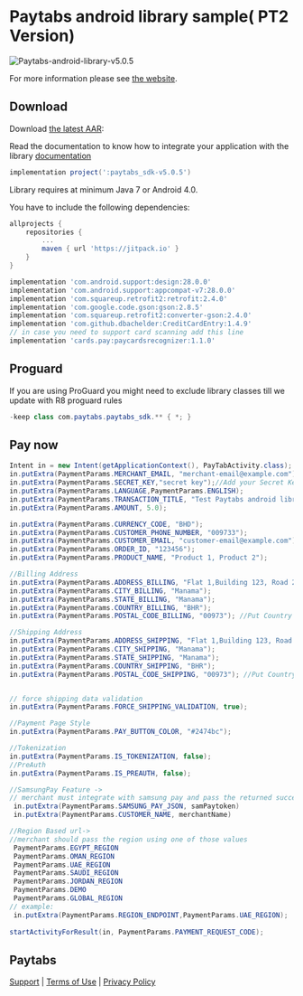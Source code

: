 Paytabs android library sample( PT2 Version)
========
![Paytabs-android-library-v5.0.5](https://img.shields.io/badge/Paytabs/android/library-v5.0.5-green.svg)

For more information please see [the website][1].


Download
--------

Download [the latest AAR](sdk/paytabs_sdk-v5.0.5.aar):

Read the documentation to know how to integrate your application with the library
[documentation](https://dev.paytabs.com/docs/android/)

```groovy
implementation project(':paytabs_sdk-v5.0.5')
```

Library requires at minimum Java 7 or Android 4.0.

You have to include the following dependencies:
```groovy
allprojects {
	repositories {
	    ...
	    maven { url 'https://jitpack.io' }
	}
}
```
```groovy
implementation 'com.android.support:design:28.0.0'
implementation 'com.android.support:appcompat-v7:28.0.0'
implementation 'com.squareup.retrofit2:retrofit:2.4.0'
implementation 'com.google.code.gson:gson:2.8.5'
implementation 'com.squareup.retrofit2:converter-gson:2.4.0'
implementation 'com.github.dbachelder:CreditCardEntry:1.4.9'
// in case you need to support card scanning add this line
implementation 'cards.pay:paycardsrecognizer:1.1.0'

```
Proguard
--------
If you are using ProGuard you might need to exclude library classes till we update with R8 proguard rules
```java
-keep class com.paytabs.paytabs_sdk.** { *; }
```

Pay now
--------
```Java
Intent in = new Intent(getApplicationContext(), PayTabActivity.class);
in.putExtra(PaymentParams.MERCHANT_EMAIL, "merchant-email@example.com"); //this a demo account for testing the sdk
in.putExtra(PaymentParams.SECRET_KEY,"secret key");//Add your Secret Key Here
in.putExtra(PaymentParams.LANGUAGE,PaymentParams.ENGLISH);
in.putExtra(PaymentParams.TRANSACTION_TITLE, "Test Paytabs android library");
in.putExtra(PaymentParams.AMOUNT, 5.0);

in.putExtra(PaymentParams.CURRENCY_CODE, "BHD");
in.putExtra(PaymentParams.CUSTOMER_PHONE_NUMBER, "009733");
in.putExtra(PaymentParams.CUSTOMER_EMAIL, "customer-email@example.com");
in.putExtra(PaymentParams.ORDER_ID, "123456");
in.putExtra(PaymentParams.PRODUCT_NAME, "Product 1, Product 2");

//Billing Address
in.putExtra(PaymentParams.ADDRESS_BILLING, "Flat 1,Building 123, Road 2345");
in.putExtra(PaymentParams.CITY_BILLING, "Manama");
in.putExtra(PaymentParams.STATE_BILLING, "Manama");
in.putExtra(PaymentParams.COUNTRY_BILLING, "BHR");
in.putExtra(PaymentParams.POSTAL_CODE_BILLING, "00973"); //Put Country Phone code if Postal code not available '00973'

//Shipping Address
in.putExtra(PaymentParams.ADDRESS_SHIPPING, "Flat 1,Building 123, Road 2345");
in.putExtra(PaymentParams.CITY_SHIPPING, "Manama");
in.putExtra(PaymentParams.STATE_SHIPPING, "Manama");
in.putExtra(PaymentParams.COUNTRY_SHIPPING, "BHR");
in.putExtra(PaymentParams.POSTAL_CODE_SHIPPING, "00973"); //Put Country Phone code if Postal code not available '00973'


// force shipping data validation
in.putExtra(PaymentParams.FORCE_SHIPPING_VALIDATION, true);

//Payment Page Style
in.putExtra(PaymentParams.PAY_BUTTON_COLOR, "#2474bc");

//Tokenization
in.putExtra(PaymentParams.IS_TOKENIZATION, false);
//PreAuth
in.putExtra(PaymentParams.IS_PREAUTH, false);

//SamsungPay Feature ->
// merchant must integrate with samsung pay and pass the returned success token and merchant name to paytabs sdk.
 in.putExtra(PaymentParams.SAMSUNG_PAY_JSON, samPaytoken)
 in.putExtra(PaymentParams.CUSTOMER_NAME, merchantName)

//Region Based url->
//merchant should pass the region using one of those values
 PaymentParams.EGYPT_REGION
 PaymentParams.OMAN_REGION
 PaymentParams.UAE_REGION
 PaymentParams.SAUDI_REGION
 PaymentParams.JORDAN_REGION
 PaymentParams.DEMO
 PaymentParams.GLOBAL_REGION
// example:
 in.putExtra(PaymentParams.REGION_ENDPOINT,PaymentParams.UAE_REGION);
 
startActivityForResult(in, PaymentParams.PAYMENT_REQUEST_CODE);
```

Paytabs
--------
[Support][2] | [Terms of Use][3] | [Privacy Policy][4]




 [1]: https://dev.paytabs.com/docs/android/
 [2]: https://www.paytabs.com/en/support/
 [3]: https://www.paytabs.com/en/terms-of-use/
 [4]: https://www.paytabs.com/en/privacy-policy/

